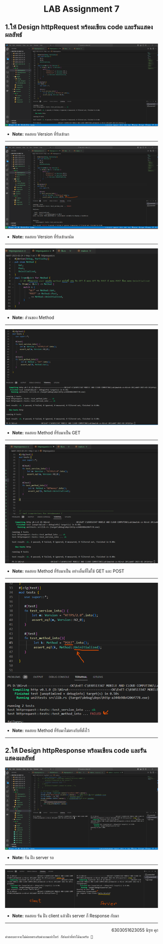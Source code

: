 # <center>**LAB Assignment 7**</center>
## 1.ให้ Design httpRequest พร้อมเขียน code และรันแสดงผลลัพธ์


![Alt text](./as01-1.png)
- **Note:** ทดสอบ Version ที่รับเข้ามา
***
![Alt text](./as01-2.png)
- **Note:** ทดสอบ Version ที่รับเข้ามาผิด
***
![Alt text](./as01-3.png)
- **Note:** ส่วนของ Method
***
![Alt text](./as01-4.png)
- **Note:** ทดสอบ Method ที่รับมาเป็น GET
***
![Alt text](./as01-5.png)
- **Note:** ทดสอบ Method ที่รับมาเป็น อย่างอื่นที่ไม่ใช้ GET และ POST
***
![Alt text](./as01-6.png)
- **Note:** ทดสอบ Method ที่รับมาไม่ตรงกับที่ตั้งไว้
***
## 2.ให้ Design httpResponse พร้อมเขียน code และรันแสดงผลลัพธ์
![Alt text](./as02-1.png)
- **Note:** รัน ฝั่ง server รอ
***
![Alt text](./as02-2.png)
- **Note:** ทดสอบ รัน ฝั่ง client แล้วฝั่ง server ก็ Response กับมา
***
<marquee>6303051623055 นิรุท คุณวงค์ EnET-C KMUTNB</marquee>
`คำตอบอาจจะไม่ค่อยตรงกับคำถามเท่าไหร่ ก็ส่งเท่าที่ทำได้นะครับ 🥲`
